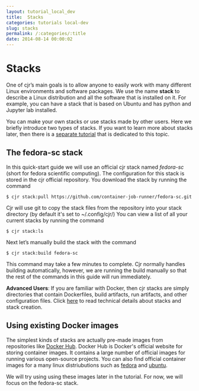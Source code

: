 ```yaml
---
layout: tutorial_local_dev
title:  Stacks
categories: tutorials local-dev
slug: stacks
permalink: /:categories/:title
date: 2014-08-14 00:00:02
---
```


Stacks
===========================

One of cjr’s main goals is to allow anyone to easily work with many different Linux environments and software packages. We use the name **stack** to describe a Linux distribution and all the software that is installed on it. For example, you can have a stack that is based on Ubuntu and has python and Jupyter lab installed.

You can make your own stacks or use stacks made by other users. Here we briefly introduce two types of stacks. If you want to learn more about stacks later, then there is a [separate tutorial]() that is dedicated to this topic.

## The fedora-sc stack
In this quick-start guide we will use an official cjr stack named *fedora-sc* (short for fedora scientific computing). The configuration for this stack is stored in the cjr official repository. You download the stack by running the command

```console
$ cjr stack:pull https://github.com/container-job-runner/fedora-sc.git
```

Cjr will use git to copy the stack files from the repository into your stack directory (by default it's set to ~/.config/cjr/) You can view a list of all your current stacks by running the command

```console
$ cjr stack:ls
```

Next let’s manually build the stack with the command

```console
$ cjr stack:build fedora-sc
```

This command may take a few minutes to complete. Cjr normally handles building automatically, however, we are running the build manually so that the rest of the commands in this guide will run immediately.

**Advanced Users**: If you are familiar with Docker, then cjr stacks are simply directories that contain Dockerfiles, build artifacts,  run artifacts, and other configuration files. Click [here](https://github.com/container-job-runner/cjr/blob/master/docs/stacks.md) to read technical details about stacks and stack creation. 

## Using existing Docker images

The simplest kinds of stacks are actually pre-made images from repositories like [Docker Hub](https://hub.docker.com/). Docker Hub is Docker's official website for storing container images. It contains a large number of official images for running various open-source projects. 
You can also find official container images for a many linux distriubutions such as [fedora](https://hub.docker.com/_/fedora) and [ubuntu](https://hub.docker.com/_/ubuntu).

We will try using using these images later in the tutorial. For now, we will focus on the fedora-sc stack.